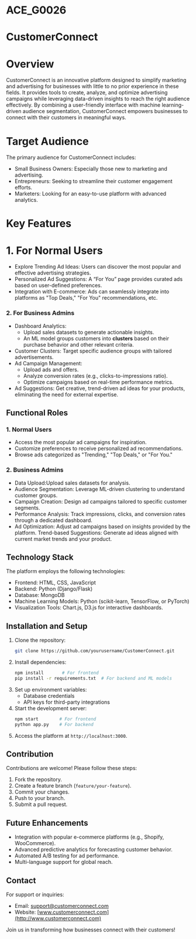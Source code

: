# ACE_G0026
# CustomerConnect

# Overview
CustomerConnect is an innovative platform designed to simplify marketing and advertising for businesses with little to no prior experience in these fields. It provides tools to create, analyze, and optimize advertising campaigns while leveraging data-driven insights to reach the right audience effectively. By combining a user-friendly interface with machine learning-driven audience segmentation, CustomerConnect empowers businesses to connect with their customers in meaningful ways.

# Target Audience
The primary audience for CustomerConnect includes:
- Small Business Owners: Especially those new to marketing and advertising.
- Entrepreneurs: Seeking to streamline their customer engagement efforts.
- Marketers: Looking for an easy-to-use platform with advanced analytics.


# Key Features
# 1. For Normal Users
- Explore Trending Ad Ideas: Users can discover the most popular and effective advertising strategies.
- Personalized Ad Suggestions: A “For You” page provides curated ads based on user-defined preferences.
- Integration with E-commerce: Ads can seamlessly integrate into platforms as "Top Deals," "For You" recommendations, etc.

### 2. For Business Admins
- Dashboard Analytics:
  - Upload sales datasets to generate actionable insights.
  - An ML model groups customers into **clusters** based on their purchase behavior and other relevant criteria.
- Customer Clusters: Target specific audience groups with tailored advertisements.
- Ad Campaign Management:
  - Upload ads and offers.
  - Analyze conversion rates (e.g., clicks-to-impressions ratio).
  - Optimize campaigns based on real-time performance metrics.
- Ad Suggestions: Get creative, trend-driven ad ideas for your products, eliminating the need for external expertise.
  

## Functional Roles

### 1. Normal Users
- Access the most popular ad campaigns for inspiration.
- Customize preferences to receive personalized ad recommendations.
- Browse ads categorized as "Trending," "Top Deals," or "For You."

### 2. Business Admins
- Data Upload:Upload sales datasets for analysis.
- Audience Segmentation: Leverage ML-driven clustering to understand customer groups.
- Campaign Creation: Design ad campaigns tailored to specific customer segments.
- Performance Analysis: Track impressions, clicks, and conversion rates through a dedicated dashboard.
- Ad Optimization: Adjust ad campaigns based on insights provided by the platform.
  Trend-based Suggestions: Generate ad ideas aligned with current market trends and your product.

## Technology Stack
The platform employs the following technologies:
- Frontend: HTML, CSS, JavaScript
- Backend: Python (Django/Flask)
- Database: MongoDB
- Machine Learning Models: Python (scikit-learn, TensorFlow, or PyTorch)
- Visualization Tools: Chart.js, D3.js for interactive dashboards.


## Installation and Setup
1. Clone the repository:
   ```bash
   git clone https://github.com/yourusername/CustomerConnect.git
   ```
2. Install dependencies:
   ```bash
   npm install       # For frontend
   pip install -r requirements.txt  # For backend and ML models
   ```
3. Set up environment variables:
   - Database credentials
   - API keys for third-party integrations
4. Start the development server:
   ```bash
   npm start        # For frontend
   python app.py    # For backend
   
5. Access the platform at `http://localhost:3000`.



## Contribution
Contributions are welcome! Please follow these steps:
1. Fork the repository.
2. Create a feature branch (`feature/your-feature`).
3. Commit your changes.
4. Push to your branch.
5. Submit a pull request.


## Future Enhancements
- Integration with popular e-commerce platforms (e.g., Shopify, WooCommerce).
- Advanced predictive analytics for forecasting customer behavior.
- Automated A/B testing for ad performance.
- Multi-language support for global reach.



## Contact
For support or inquiries:
- Email: support@customerconnect.com
- Website: [www.customerconnect.com](http://www.customerconnect.com)

Join us in transforming how businesses connect with their customers!
